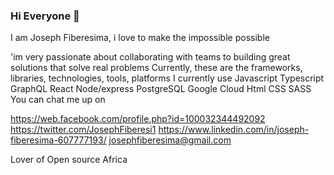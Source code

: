 ### Hi Everyone 👋

I am Joseph Fiberesima, i love to make the impossible possible 

'im very passionate about  collaborating with teams to building great solutions that solve real problems Currently, these are the frameworks, libraries, technologies, tools, platforms I currently use
Javascript
Typescript
GraphQL
React
Node/express
PostgreSQL
Google Cloud
Html
CSS
SASS
You can chat me up on

https://web.facebook.com/profile.php?id=100032344492092
https://twitter.com/JosephFiberesi1
https://www.linkedin.com/in/joseph-fiberesima-607777193/
josephfiberesima@gmail.com

Lover of Open source Africa
